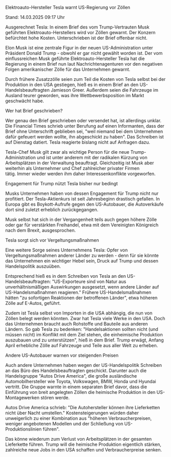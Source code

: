 
Elektroauto-Hersteller 
Tesla warnt US-Regierung vor Zöllen


Stand: 14.03.2025 09:17 Uhr


Ausgerechnet Tesla: In einem Brief des vom Trump-Vertrauten Musk geführten Elektroauto-Herstellers wird vor Zöllen gewarnt. Der Konzern befürchtet hohe Kosten. Unterschrieben ist der Brief offenbar nicht.



Elon Musk ist eine zentrale Figur in der neuen US-Administration unter Präsident Donald Trump - obwohl er gar nicht gewählt worden ist. Der vom einflussreichen Musk geführte Elektroauto-Hersteller Tesla hat die Regierung in einem Brief nun laut Nachrichtenagenturen vor den negativen Folgen amerikanischer Zölle für das Unternehmen gewarnt.


Durch frühere Zusatzzölle seien zum Teil die Kosten von Tesla selbst bei der Produktion in den USA gestiegen, hieß es in einem Brief an den US-Handelsbeauftragten Jamieson Greer. Außerdem seien die Fahrzeuge im Ausland teurer geworden, was ihre Wettbewerbsposition im Markt geschwächt habe.

Wer hat Brief geschrieben?


Wer genau den Brief geschrieben oder versendet hat, ist allerdings unklar. Die Financial Times schrieb unter Berufung auf einen Informanten, dass der Brief ohne Unterschrift geblieben sei, "weil niemand bei dem Unternehmen dafür gefeuert werden wollte, ihn abgeschickt zu haben". Das Schreiben ist auf Dienstag datiert. Tesla reagierte bislang nicht auf Anfragen dazu.


Tesla-Chef Musk gilt zwar als wichtige Person für die neue Trump-Administration und ist unter anderem mit der radikalen Kürzung von Arbeitsplätzen in der Verwaltung beauftragt. Gleichzeitig ist Musk aber weiterhin als Unternehmer und Chef zahlreicher privater Firmen tätig. Immer wieder werden ihm daher Interessenkonflikte vorgeworfen. 

Engagement für Trump nützt Tesla bisher nur bedingt


Musks Unternehmen haben von dessen Engagement für Trump nicht nur profitiert. Der Tesla-Aktienkurs ist seit Jahresbeginn drastisch gefallen. In Europa gibt es Boykott-Aufrufe gegen den US-Autobauer, die Autoverkäufe dort sind zuletzt erheblich zurückgegangen.  


Musk selbst hat sich in der Vergangenheit teils auch gegen höhere Zölle oder gar für verstärkten Freihandel, etwa mit dem Vereinigten Königreich nach dem Brexit, ausgesprochen. 

Tesla sorgt sich vor Vergeltungsmaßnahmen


Eine weitere Sorge seines Unternehmens Tesla: Opfer von Vergeltungsmaßnahmen anderer Länder zu werden - denn für sie könnte das Unternehmen ein wichtiger Hebel sein, Druck auf Trump und dessen Handelspolitik auszuüben. 


Entsprechend hieß es in dem Schreiben von Tesla an den US-Handelsbeauftragten: "US-Exporteure sind von Natur aus unverhältnismäßigen Auswirkungen ausgesetzt, wenn andere Länder auf US-Handelsmaßnahmen reagieren." Frühere US-Handelsmaßnahmen hätten "zu sofortigen Reaktionen der betroffenen Länder", etwa höheren Zölle auf E-Autos, geführt. 


Zudem ist Tesla selbst von Importen in die USA abhängig, die nun von Zöllen belegt werden könnten. Zwar hat Tesla viele Werke in den USA. Doch das Unternehmen braucht auch Rohstoffe und Bauteile aus anderen Ländern. So gab Tesla zu bedenken: "Handelsaktionen sollten nicht (und müssen nicht) im Konflikt mit dem Ziel stehen, die einheimische Produktion auszubauen und zu unterstützen", hieß in dem Brief. Trump erwägt, Anfang April erhebliche Zölle auf Fahrzeuge und Teile aus aller Welt zu erheben. 

Andere US-Autobauer warnen vor steigenden Preisen


Auch andere Unternehmen haben wegen der US-Handelspolitik Schreiben an das Büro des Handelsbeauftragten geschickt. Darunter auch die Handelsgruppe "Autos Drive America", die große ausländische Automobilhersteller wie Toyota, Volkswagen, BMW, Honda und Hyundai vertritt. Die Gruppe warnte in einem separaten Brief davor, dass die Einführung von breit angelegten Zöllen die heimische Produktion in den US-Montagewerken stören werde. 


Autos Drive America schrieb: "Die Autohersteller können ihre Lieferketten nicht über Nacht umstellen." Kostensteigerungen würden daher unweigerlich zu einer Kombination aus "höheren Verbraucherpreisen, weniger angebotenen Modellen und der Schließung von US-Produktionslinien führen".


Das könne wiederum zum Verlust von Arbeitsplätzen in der gesamten Lieferkette führen. Trump will die heimische Produktion eigentlich stärken, zahlreiche neue Jobs in den USA schaffen und Verbraucherpreise senken. 

